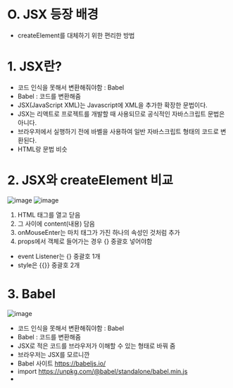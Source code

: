 # O. JSX 등장 배경
- createElement를 대체하기 위한 편리한 방법

# 1. JSX란?

- 코드 인식을 못해서 변환해줘야함 : Babel
- Babel : 코드를 변환해줌
- JSX(JavaScript XML)는 Javascript에 XML을 추가한 확장한 문법이다. 
- JSX는 리액트로 프로젝트를 개발할 때 사용되므로 공식적인 자바스크립트 문법은 아니다.  
- 브라우저에서 실행하기 전에 바벨을 사용하여 일반 자바스크립트 형태의 코드로 변환된다.
- HTML랑 문법 비슷

# 2. JSX와 createElement 비교
![image](https://user-images.githubusercontent.com/86208370/175918373-74093dbc-343f-4f88-b0ac-ae23031b6076.png)
![image](https://user-images.githubusercontent.com/86208370/175920620-935de35f-80cd-47d9-bfaf-a72888690c9d.png)

1. HTML 태그를 열고 닫음
2. 그 사이에 content(내용) 담음
3. onMouseEnter는 마치 태그가 가진 하나의 속성인 것처럼 추가
4. props에서 객체로 들어가는 경우 {} 중괄호 넣어야함
 - event Listener는 {} 중괄호 1개
 - style은 {{}} 중괄호 2개

# 3. Babel 
![image](https://user-images.githubusercontent.com/86208370/175921499-609ac558-992c-4d97-a051-d7ac8860cf93.png)

- 코드 인식을 못해서 변환해줘야함 : Babel
- Babel : 코드를 변환해줌
- JSX로 적은 코드를 브라우저가 이해할 수 있는 형태로 바꿔 줌
- 브라우저는 JSX를 모르니깐
- Babel 사이트 
https://babeljs.io/
- import 
https://unpkg.com/@babel/standalone/babel.min.js
- <script src="https://unpkg.com/@babel/standalone/babel.min.js"></scrpt>
- <script type="text/babel"> 로 감쌈

![image](https://user-images.githubusercontent.com/86208370/175935761-62b3768a-43c3-43b5-9b26-281130ebfafd.png)
- Babel이 브라우저가 읽을 수 있는 코드로 바꿔서 head에  담음 (개발자도구 -element)
